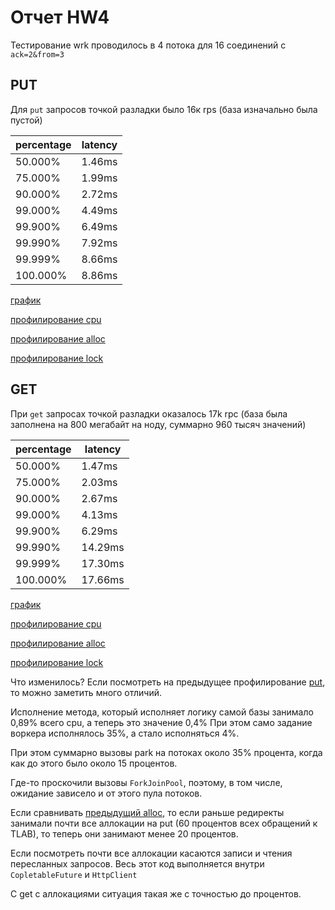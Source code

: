 # Отчет HW4

Тестирование wrk проводилось в 4 потока для 16 соединений с `ack=2&from=3`

## PUT

Для `put` запросов точкой разладки было 16к rps (база изначально была пустой)

| percentage  | latency |
|-------------| ----|
| 50.000%  |  1.46ms |
| 75.000%  |  1.99ms |
| 90.000%  |  2.72ms |
| 99.000%  |  4.49ms |
| 99.900%  |  6.49ms |
| 99.990%  |  7.92ms |
| 99.999%  |  8.66ms |
| 100.000%  |  8.86ms |

[график](https://disk.yandex.ru/i/Ayg7t1u3g8AoKg)

[профилирование cpu](https://disk.yandex.ru/d/KCmrwW5bOi9-gg)

[профилирование alloc](https://disk.yandex.ru/d/3YvQmU6zERjAOQ)

[профилирование lock](https://disk.yandex.ru/d/rNXn4J7LL4kZVw)

## GET

При `get` запросах точкой разладки оказалось 17k rpc (база была заполнена на 800 мегабайт на ноду, суммарно 960 тысяч значений)

| percentage | latency |
| ---------- | ------- |
| 50.000% |    1.47ms |
| 75.000% |    2.03ms |
| 90.000% |    2.67ms |
| 99.000% |    4.13ms |
| 99.900% |    6.29ms |
| 99.990% |   14.29ms |
| 99.999% |   17.30ms |
| 100.000% |   17.66ms |

[график](https://disk.yandex.ru/i/oLhmEo2s_s74-g)

[профилирование cpu](https://disk.yandex.ru/d/qGeFGb321YH2RQ)

[профилирование alloc](https://disk.yandex.ru/d/fRJGPqU8zZldVA)

[профилирование lock](https://disk.yandex.ru/d/-2dAsxyVSQVMeQ)


Что изменилось? Если посмотреть на предыдущее профилирование [put](https://disk.yandex.ru/d/Evdm1hsgjZziwA), то можно заметить много отличий.

Исполнение метода, который исполняет логику самой базы занимало 0,89% всего cpu, а теперь это значение 0,4%
При этом само задание воркера исполнялось 35%, а стало исполняться 4%.

При этом суммарно вызовы park на потоках около 35% процента, когда как до этого было около 15 процентов.

Где-то проскочили вызовы `ForkJoinPool`, поэтому, в том числе, ожидание зависело и от этого пула потоков.

Если сравнивать [предыдущий alloc](https://disk.yandex.ru/d/gE_920JbDpDPHQ), то если раньше редиректы занимали почти все аллокации на put (60 процентов всех обращений к TLAB), то теперь они занимают менее 20 процентов.

Если посмотреть почти все аллокации касаются записи и чтения пересланных запросов. Весь этот код выполняется внутри `CopletableFuture` и `HttpClient`

С get c аллокациями ситуация такая же с точностью до процентов.